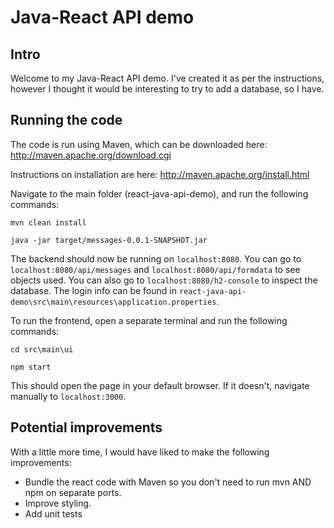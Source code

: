# Java-React API demo

## Intro
Welcome to my Java-React API demo. I've created it as per the instructions, however I thought it would be interesting to try to add a database, so I have.


## Running the code
The code is run using Maven, which can be downloaded here: http://maven.apache.org/download.cgi

Instructions on installation are here: http://maven.apache.org/install.html



Navigate to the main folder (react-java-api-demo), and run the following commands:

`mvn clean install`

`java -jar target/messages-0.0.1-SNAPSHOT.jar`

The backend should now be running on `localhost:8080`. You can go to `localhost:8080/api/messages` and `localhost:8080/api/formdata` to see objects used. You can also go to `localhost:8080/h2-console` to inspect the database. The login info can be found in `react-java-api-demo\src\main\resources\application.properties`.

To run the frontend, open a separate terminal and run the following commands:

`cd src\main\ui`

`npm start`

This should open the page in your default browser. If it doesn't, navigate manually to `localhost:3000`.

## Potential improvements
With a little more time, I would have liked to make the following improvements:
* Bundle the react code with Maven so you don't need to run mvn AND npm on separate ports.
* Improve styling.
* Add unit tests
